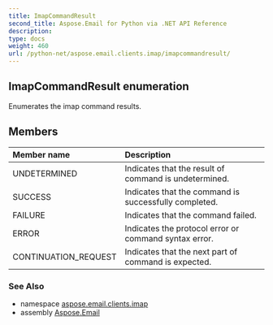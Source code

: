 ```yaml
---
title: ImapCommandResult
second_title: Aspose.Email for Python via .NET API Reference
description: 
type: docs
weight: 460
url: /python-net/aspose.email.clients.imap/imapcommandresult/
---
```


## ImapCommandResult enumeration

Enumerates the imap command results.

## Members
| Member name | Description |
| :- | :- |
|UNDETERMINED|Indicates that the result of command is undetermined.|
|SUCCESS|Indicates that the command is successfully completed.|
|FAILURE|Indicates that the command failed.|
|ERROR|Indicates the protocol error or command syntax error.|
|CONTINUATION_REQUEST|Indicates that the next part of command is expected.|

### See Also

* namespace [aspose.email.clients.imap](/email/python-net/aspose.email.clients.imap/)
* assembly [Aspose.Email](/email/python-net/)


